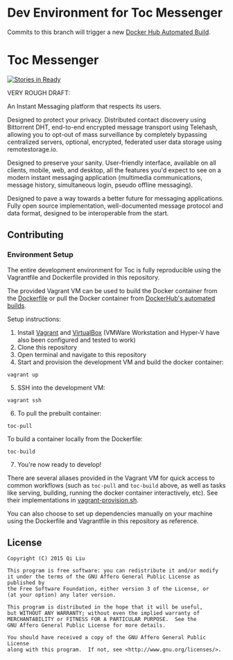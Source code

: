 # Dev Environment for Toc Messenger

Commits to this branch will trigger a new [Docker Hub Automated Build](https://hub.docker.com/r/lewisl9029/toc-dev/).

# Toc Messenger

[![Stories in Ready](https://badge.waffle.io/lewisl9029/toc.png?label=ready&title=Ready)](https://waffle.io/lewisl9029/toc)

VERY ROUGH DRAFT:

An Instant Messaging platform that respects its users.

Designed to protect your privacy. Distributed contact discovery using Bittorrent DHT, end-to-end encrypted message transport using Telehash, allowing you to opt-out of mass surveillance by completely bypassing centralized servers, optional, encrypted, federated user data storage using remotestorage.io.

Designed to preserve your sanity. User-friendly interface, available on all clients, mobile, web, and desktop, all the features you'd expect to see on a modern instant messaging application (multimedia communications, message history, simultaneous login, pseudo offline messaging).

Designed to pave a way towards a better future for messaging applications. Fully open source implementation, well-documented message protocol and data format, designed to be interoperable from the start.

## Contributing

### Environment Setup

The entire development environment for Toc is fully reproducible using the Vagrantfile and Dockerfile provided in this repository.

The provided Vagrant VM can be used to build the Docker container from the [Dockerfile](Dockerfile) or pull the Docker container from [DockerHub's automated builds](https://hub.docker.com/r/lewisl9029/toc-dev/).

Setup instructions:

1. Install [Vagrant](https://www.vagrantup.com/) and [VirtualBox](https://www.virtualbox.org/) (VMWare Workstation and Hyper-V have also been configured and tested to work)
2. Clone this repository
3. Open terminal and navigate to this repository
4. Start and provision the development VM and build the docker container:
  ```
  vagrant up
  ```

5. SSH into the development VM:
  ```
  vagrant ssh
  ```

6. To pull the prebuilt container:
  ```
  toc-pull
  ```

  To build a container locally from the Dockerfile:
  ```
  toc-build
  ```

7. You're now ready to develop!

  There are several aliases provided in the Vagrant VM for quick access to common workflows (such as `toc-pull` and `toc-build` above, as well as tasks like serving, building, running the docker container interactively, etc). See their implementations in [vagrant-provision.sh](vagrant-provision.sh).

You can also choose to set up dependencies manually on your machine using the Dockerfile and Vagrantfile in this repository as reference.

## License
```
Copyright (C) 2015 Qi Liu

This program is free software: you can redistribute it and/or modify
it under the terms of the GNU Affero General Public License as published by
the Free Software Foundation, either version 3 of the License, or
(at your option) any later version.

This program is distributed in the hope that it will be useful,
but WITHOUT ANY WARRANTY; without even the implied warranty of
MERCHANTABILITY or FITNESS FOR A PARTICULAR PURPOSE.  See the
GNU Affero General Public License for more details.

You should have received a copy of the GNU Affero General Public License
along with this program.  If not, see <http://www.gnu.org/licenses/>.
```

